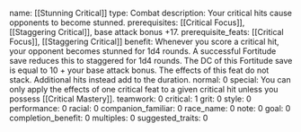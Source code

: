 name: [[Stunning Critical]]
type: Combat
description: Your critical hits cause opponents to become stunned.
prerequisites: [[Critical Focus]], [[Staggering Critical]], base attack bonus +17.
prerequisite_feats: [[Critical Focus]], [[Staggering Critical]]
benefit: Whenever you score a critical hit, your opponent becomes stunned for 1d4 rounds. A successful Fortitude save reduces this to staggered for 1d4 rounds. The DC of this Fortitude save is equal to 10 + your base attack bonus. The effects of this feat do not stack. Additional hits instead add to the duration.
normal: 0
special: You can only apply the effects of one critical feat to a given critical hit unless you possess [[Critical Mastery]].
teamwork: 0
critical: 1
grit: 0
style: 0
performance: 0
racial: 0
companion_familiar: 0
race_name: 0
note: 0
goal: 0
completion_benefit: 0
multiples: 0
suggested_traits: 0
